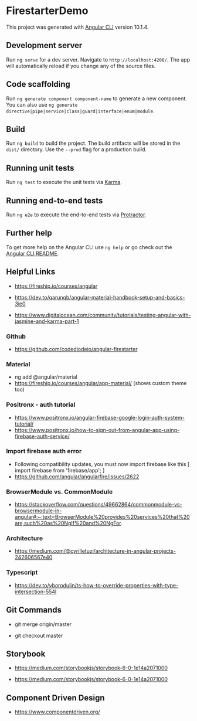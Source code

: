 # FirestarterDemo

This project was generated with [Angular CLI](https://github.com/angular/angular-cli) version 10.1.4.

## Development server

Run `ng serve` for a dev server. Navigate to `http://localhost:4200/`. The app will automatically reload if you change any of the source files.

## Code scaffolding

Run `ng generate component component-name` to generate a new component. You can also use `ng generate directive|pipe|service|class|guard|interface|enum|module`.

## Build

Run `ng build` to build the project. The build artifacts will be stored in the `dist/` directory. Use the `--prod` flag for a production build.

## Running unit tests

Run `ng test` to execute the unit tests via [Karma](https://karma-runner.github.io).

## Running end-to-end tests

Run `ng e2e` to execute the end-to-end tests via [Protractor](http://www.protractortest.org/).

## Further help

To get more help on the Angular CLI use `ng help` or go check out the [Angular CLI README](https://github.com/angular/angular-cli/blob/master/README.md).

## Helpful Links

- https://fireship.io/courses/angular

- https://dev.to/qarunqb/angular-material-handbook-setup-and-basics-3ie0

- https://www.digitalocean.com/community/tutorials/testing-angular-with-jasmine-and-karma-part-1

### Github

- https://github.com/codediodeio/angular-firestarter

### Material
- ng add @angular/material
- https://fireship.io/courses/angular/app-material/ (shows custom theme too)

### Positronx - auth tutorial

- https://www.positronx.io/angular-firebase-google-login-auth-system-tutorial/
- https://www.positronx.io/how-to-sign-out-from-angular-app-using-firebase-auth-service/

### Import firebase auth error

- Following compatibility updates, you must now import firebase like this [ import firebase from 'firebase/app'; ]
- https://github.com/angular/angularfire/issues/2622

### BrowserModule vs. CommonModule

- https://stackoverflow.com/questions/49662864/commonmodule-vs-browsermodule-in-angular#:~:text=BrowserModule%20provides%20services%20that%20are,such%20as%20NgIf%20and%20NgFor.

### Architecture

- https://medium.com/@cyrilletuzi/architecture-in-angular-projects-242606567e40

### Typescript

- https://dev.to/vborodulin/ts-how-to-override-properties-with-type-intersection-554l

## Git Commands

- git merge origin/master

- git checkout master

## Storybook

- https://medium.com/storybookjs/storybook-6-0-1e14a2071000

- https://medium.com/storybookjs/storybook-6-0-1e14a2071000

## Component Driven Design

- https://www.componentdriven.org/
